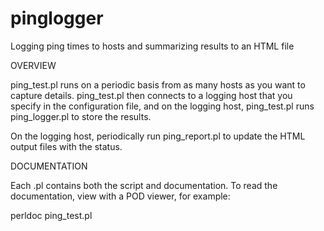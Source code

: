pinglogger
==========

Logging ping times to hosts and summarizing results to an HTML file

OVERVIEW

ping_test.pl runs on a periodic basis from as many hosts as you want to 
capture details. ping_test.pl then connects to a logging host that you 
specify in the configuration file, and on the logging host, ping_test.pl
runs ping_logger.pl to store the results.

On the logging host, periodically run ping_report.pl to update the HTML 
output files with the status.


DOCUMENTATION

Each .pl contains both the script and documentation. To read the documentation, 
view with a POD viewer, for example: 

perldoc ping_test.pl

